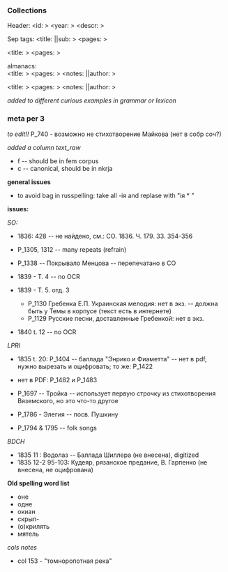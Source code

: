 ### Collections

Header:
<id: >
<year: >
<descr:  >


Sep tags:
<title: ||sub: >
<pages: >
  
<title: >
<pages: >

<genre title: >
<notes: >
  
almanacs:  
<title: >
<pages: >
<notes: ||author: >

  

<title: >
<pages: >
<notes: ||author: >
  
*added <sic> to different curious examples in grammar or lexicon*

### meta per 3
  
*to edit!!*
P_740 - возможно не стихотворение Майкова (нет в собр соч?)
  
*added a column text_raw*  
* f -- should be in fem corpus
* c -- canonical, should be in nkrja
  
**general issues**
* to avoid bag in russpelling: take all -iя and replase with "iя * "
  

**issues:**  
  
*SO:*
* 1836: 428 -- не найдено, см.: СО. 1836. Ч. 179. 33. 354-356
  

* P_1305, 1312 -- many repeats (refrain)
* P_1338 -- Покрывало Менцова -- перепечатано в СО
  

* 1839 - T. 4 -- no OCR  

* 1839 - Т. 5. отд. 3
	* Р_1130 Гребенка Е.П. Украинская мелодия: нет в экз. -- должна быть у Темы в корпусе (текст есть в интернете)
	* Р_1129 Русские песни, доставленные Гребенкой: нет в экз.

* 1840 t. 12 -- no OCR 

*LPRI*
- 1835 t. 20: P_1404 -- баллада "Энрико и Фиаметта" -- нет в pdf, нужно вырезать и оцифровать; то же: Р_1422
- нет в PDF: P_1482 и P_1483

- P_1697 -- Тройка -- использует первую строчку из стихотворения Вяземского, но это что-то другое
- P_1786 - Элегия -- посв. Пушкину
- P_1794 & 1795 -- folk songs


*BDCH* 
- 1835 11 : Водолаз -- Баллада Шиллера (не внесена), digitized
- 1835 12-2 95-103: Кудеяр,  рязанское предание, В. Гарпенко (не внесена, не оцифрована)


**Old spelling word list**
- оне
- одне
- окиан
- скрып-
- (о)крилять
- мятель


*cols notes*
- col 153 - "томноропотная река"